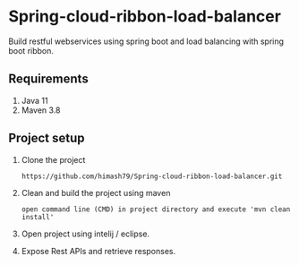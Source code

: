 # Spring-cloud-ribbon-load-balancer
Build restful webservices using spring boot and load balancing with spring boot ribbon.

## Requirements

01) Java 11
02) Maven 3.8 

## Project setup

01) Clone the project

		https://github.com/himash79/Spring-cloud-ribbon-load-balancer.git

02) Clean and build the project using maven

		open command line (CMD) in project directory and execute 'mvn clean install'
		
03) Open project using intelij / eclipse.
		
04) Expose Rest APIs and retrieve responses.
